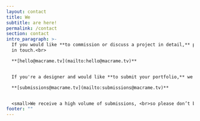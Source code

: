 ```yaml
---
layout: contact
title: We
subtitle: are here!
permalink: /contact
section: contact
intro_paragraph: >-
  If you would like **to commission or discuss a project in detail,** please get
  in touch.<br>

  **[hello@macrame.tv](mailto:hello@macrame.tv)**


  If you're a designer and would like **to submit your portfolio,** we would love to hear from you.<br>

  **[submissions@macrame.tv](mailto:submissions@macrame.tv)**


  <small>We receive a high volume of submissions, <br>so please don’t be upset if you don’t hear back from us right away.</small>
footer: ""
---
```

